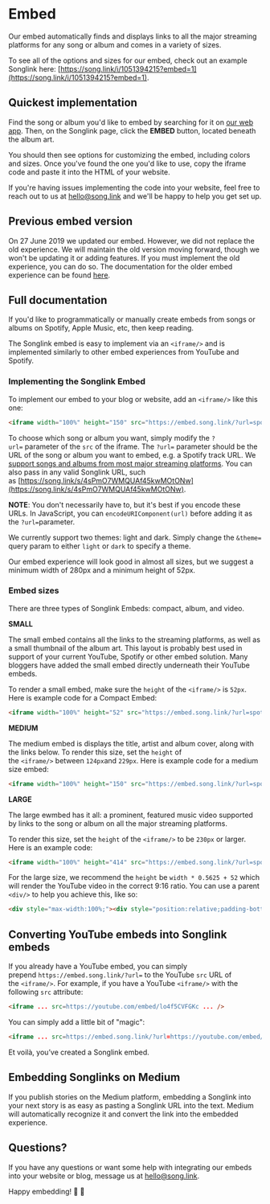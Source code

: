 # Embed

Our embed automatically finds and displays links to all the major streaming platforms for any song or album and comes in a variety of sizes. 

To see all of the options and sizes for our embed, check out an example Songlink here: [https://song.link/i/1051394215?embed=1](https://song.link/i/1051394215?embed=1).

## Quickest implementation

Find the song or album you'd like to embed by searching for it on [our web app](https://song.link). Then, on the Songlink page, click the **EMBED** button, located beneath the album art.

You should then see options for customizing the embed, including colors and sizes. Once you've found the one you'd like to use, copy the iframe code and paste it into the HTML of your website.

If you're having issues implementing the code into your website, feel free to reach out to us at [hello@song.link](mailto:hello@song.link) and we'll be happy to help you get set up.

## Previous embed version

On 27 June 2019 we updated our embed. However, we did not replace the old experience. We will maintain the old version moving forward, though we won't be updating it or adding features. If you must implement the old experience, you can do so. The documentation for the older embed experience can be found [here](embed-original.md).

## Full documentation

If you'd like to programmatically or manually create embeds from songs or albums on Spotify, Apple Music, etc, then keep reading.

The Songlink embed is easy to implement via an `<iframe/>` and is implemented similarly to other embed experiences from YouTube and Spotify.

### Implementing the Songlink Embed

To implement our embed to your blog or website, add an `<iframe/>` like this one:

```html
<iframe width="100%" height="150" src="https://embed.song.link/?url=spotify:track:1eQBEelI2NCy7AUTerX0KS&theme=dark" fframeborder="0" allowtransparency allowfullscreen sandbox="allow-same-origin allow-scripts allow-presentation"></iframe>
```

To choose which song or album you want, simply modify the `?url=` parameter of the `src` of the iframe. The `?url=` parameter should be the URL of the song or album you want to embed, e.g. a Spotify track URL. We [support songs and albums from most major streaming platforms](FAQ.md). You can also pass in any valid Songlink URL, such as [https://song.link/s/4sPmO7WMQUAf45kwMOtONw](https://song.link/s/4sPmO7WMQUAf45kwMOtONw).

**NOTE**: You don't necessarily have to, but it's best if you encode these URLs. In JavaScript, you can `encodeURIComponent(url)` before adding it as the `?url=`parameter.

We currently support two themes: light and dark. Simply change the `&theme=` query param to either `light` or `dark` to specify a theme.

Our embed experience will look good in almost all sizes, but we suggest a minimum width of 280px and a minimum height of 52px.

### Embed sizes

There are three types of Songlink Embeds: compact, album, and video.

**SMALL**

The small embed contains all the links to the streaming platforms, as well as a small thumbnail of the album art. This layout is probably best used in support of your current YouTube, Spotify or other embed solution. Many bloggers have added the small embed directly underneath their YouTube embeds.

To render a small embed, make sure the `height` of the `<iframe/>` is `52px`. Here is example code for a Compact Embed:

```html
<iframe width="100%" height="52" src="https://embed.song.link/?url=spotify:track:1eQBEelI2NCy7AUTerX0KS" frameborder="0" allowtransparency allowfullscreen sandbox="allow-same-origin allow-scripts allow-presentation"></iframe>
```

**MEDIUM**

The medium embed is displays the title, artist and album cover, along with the links below. To render this size, set the `height` of the `<iframe/>` between `124px`and `229px`. Here is example code for a medium size embed:

```html
<iframe width="100%" height="150" src="https://embed.song.link/?url=spotify:track:1eQBEelI2NCy7AUTerX0KS" frameborder="0" allowtransparency allowfullscreen sandbox="allow-same-origin allow-scripts allow-presentation"></iframe>
```

**LARGE**

The large ewmbed has it all: a prominent, featured music video supported by links to the song or album on all the major streaming platforms.

To render this size, set the `height` of the `<iframe/>` to be `230px` or larger. Here is an example code:

```html
<iframe width="100%" height="414" src="https://embed.song.link/?url=spotify:track:1eQBEelI2NCy7AUTerX0KS" frameborder="0" allowtransparency allowfullscreen sandbox="allow-same-origin allow-scripts allow-presentation"></iframe>
```

For the large size, we recommend the `height` be `width * 0.5625 + 52` which will render the YouTube video in the correct 9:16 ratio. You can use a parent `<div/>` to help you achieve this, like so:

```html
<div style="max-width:100%;"><div style="position:relative;padding-bottom:calc(56.25% + 52px);height: 0;"><iframe style="position:absolute;top:0;left:0;" width="100%" height="100%" src="https://embed.song.link/?url=https%3A%2F%2Fsong.link%2Fus%2Fi%2F1182062656&theme=dark" frameborder="0" allowfullscreen sandbox="allow-same-origin allow-scripts allow-presentation"></iframe></div></div>
```

## Converting YouTube embeds into Songlink embeds

If you already have a YouTube embed, you can simply prepend `https://embed.song.link/?url=` to the YouTube `src` URL of the `<iframe/>`. For example, if you have a YouTube `<iframe/>` with the following `src` attribute:

```html
<iframe ... src=https://youtube.com/embed/lo4f5CVFGKc ... />
```

You can simply add a little bit of "magic":

```html
<iframe ... src=https://embed.song.link/?url=https://youtube.com/embed/lo4f5CVFGKc ...  />
```

Et voilà, you’ve created a Songlink embed.

## Embedding Songlinks on Medium

If you publish stories on the Medium platform, embedding a Songlink into your next story is as easy as pasting a Songlink URL into the text. Medium will automatically recognize it and convert the link into the embedded experience.

## Questions?

If you have any questions or want some help with integrating our embeds into your website or blog, message us at [hello@song.link](mailto:hello@song.link). 

Happy embedding! 🚀 🙏
